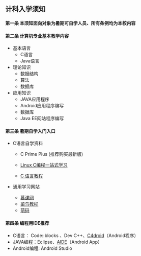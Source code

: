 ## 计科入学须知

#### 第一条 本须知面向对象为暑期可自学人员、所有条例均为本校内容

#### 第二条 计算机专业基本教学内容

- 基本语言
  - C语言
  - Java语言
- 理论知识
  - 数据结构
  - 算法
  - 数据库
- 应用知识
  - JAVA应用程序
  - Android应用程序编写
  - 数据库
  - Java EE网站程序编写

#### 第三条 暑期自学入门入口

 -  C语言自学资料

    - C Prime Plus (推荐购买最新版)

    - [Linux C编程一站式学习](http://docs.linuxtone.org/ebooks/C&CPP/c/)

    - [C 语言教程](http://www.runoob.com/cprogramming/c-tutorial.html)
 -  通用学习网站
     -  [慕课网](http://www.imooc.com/)
     -  [菜鸟教程](http://www.runoob.com/)
     -  [萌码](http://www.mengma.com)

#### 第四条 编程用IDE推荐

 - C语言： Code::blocks 、Dev C++、[C4droid](http://tieba.baidu.com/f?kw=c4droid)（Android程序）
 - JAVA编程：Eclipse、[AIDE](http://tieba.baidu.com/f?kw=AIDE)（Android App）
 - Android编程: Android Studio
